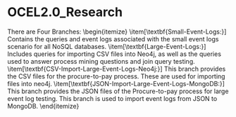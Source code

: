 # OCEL2.0_Research
There are Four Branches:
\begin{itemize}
    \item[\textbf{Small-Event-Logs:}]
    Contains the queries and event logs associated with the small event logs scenario for all NoSQL databases. 
    \item[\textbf{Large-Event-Logs:}]
    Includes queries for importing CSV files into Neo4j, as well as the queries used to answer process mining questions and join query testing.
    \item[\textbf{CSV-Import-Large-Event-Logs-Neo4j:}]
    This branch provides the CSV files for the procure-to-pay process. These are used for importing files into neo4j.
    \item[\textbf{JSON-Import-Large-Event-Logs-MongoDB:}]
    This branch provides the JSON files of the Procure-to-pay process for large event log testing. This branch is used to import event logs from JSON to MongoDB. 
\end{itemize}
